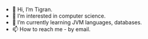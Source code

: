 - 👋 Hi, I’m Tigran.
- 👀 I’m interested in computer science.
- 🌱 I’m currently learning JVM languages, databases.
- 📫 How to reach me - by email.
<!-- - 💞️ I’m looking to collaborate on ... -->

<!---
dotland/dotland is a ✨ special ✨ repository because its `README.md` (this file) appears on your GitHub profile.
You can click the Preview link to take a look at your changes.
--->
